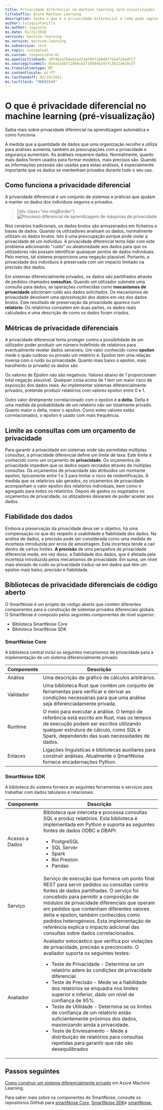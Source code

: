 ```yaml
---
title: Privacidade diferencial no machine learning (pré-visualização)
titleSuffix: Azure Machine Learning
description: Saiba o que é a privacidade diferencial e como pode implementar sistemas diferencialmente privados que preservem a privacidade dos dados.
author: luisquintanilla
ms.author: luquinta
ms.date: 01/21/2020
services: machine-learning
ms.service: machine-learning
ms.subservice: core
ms.topic: conceptual
ms.custom: responsible-ml
ms.openlocfilehash: 39f4b1a7b9eb1ad7a87097240dd772e4f2dadf17
ms.sourcegitcommit: 910a1a38711966cb171050db245fc3b22abc8c5f
ms.translationtype: MT
ms.contentlocale: pt-PT
ms.lasthandoff: 03/19/2021
ms.locfileid: "98683549"
---
```

# <a name="what-is-differential-privacy-in-machine-learning-preview"></a>O que é privacidade diferencial no machine learning (pré-visualização)

Saiba mais sobre privacidade diferencial na aprendizagem automática e como funciona.

À medida que a quantidade de dados que uma organização recolhe e utiliza para análises aumenta, também as preocupações com a privacidade e segurança aumentam. As análises requerem dados. Normalmente, quanto mais dados forem usados para formar modelos, mais precisos são. Quando as informações pessoais são usadas para estas análises, é especialmente importante que os dados se mantenham privados durante todo o seu uso.

## <a name="how-differential-privacy-works"></a>Como funciona a privacidade diferencial

A privacidade diferencial é um conjunto de sistemas e práticas que ajudam a manter os dados dos indivíduos seguros e privados.

> [!div class="mx-imgBorder"]
> ![Processo diferencial de aprendizagem de máquinas de privacidade](./media/concept-differential-privacy/differential-privacy-machine-learning.jpg)

Nos cenários tradicionais, os dados brutos são armazenados em ficheiros e bases de dados. Quando os utilizadores analisam os dados, normalmente utilizam os dados brutos. Isto é uma preocupação porque pode violar a privacidade de um indivíduo. A privacidade diferencial tenta lidar com este problema adicionando "ruído" ou aleatoriedade aos dados para que os utilizadores não possam identificar quaisquer pontos de dados individuais. Pelo menos, tal sistema proporciona uma negação plausível. Portanto, a privacidade dos indivíduos é preservada com um impacto limitado na precisão dos dados.

Em sistemas diferencialmente privados, os dados são partilhados através de pedidos chamados **consultas.** Quando um utilizador submete uma consulta para dados, as operações conhecidas como **mecanismos de privacidade** adicionam ruído aos dados solicitados. Os mecanismos de privacidade devolvem uma *aproximação dos dados* em vez dos dados brutos. Este resultado de preservação da privacidade aparece num **relatório**. Os relatórios consistem em duas partes, os dados reais calculados e uma descrição de como os dados foram criados.

## <a name="differential-privacy-metrics"></a>Métricas de privacidade diferenciais

A privacidade diferencial tenta proteger contra a possibilidade de um utilizador poder produzir um número indefinido de relatórios para eventualmente revelar dados sensíveis. Um valor conhecido como **epsilon** mede o quão ruidoso ou privado um relatório é. Epsilon tem uma relação inversa com o ruído ou privacidade. Quanto mais baixo o epsilon, mais barulhento (e privado) os dados são.

Os valores de Epsilon não são negativos. Valores abaixo de 1 proporcionam total negação plausível. Qualquer coisa acima de 1 tem um maior risco de exposição dos dados reais. Ao implementar sistemas diferencialmente privados, pretende produzir relatórios com valores epsilon entre 0 e 1.

Outro valor diretamente correlacionado com o epsilon é **o delta.** Delta é uma medida da probabilidade de um relatório não ser totalmente privado. Quanto maior o delta, maior o epsilon. Como estes valores estão correlacionados, o epsilon é usado com mais frequência.

## <a name="limit-queries-with-a-privacy-budget"></a>Limite as consultas com um orçamento de privacidade

Para garantir a privacidade em sistemas onde são permitidas múltiplas consultas, a privacidade diferencial define um limite de taxa. Este limite é conhecido como um orçamento de **privacidade.** Os orçamentos de privacidade impedem que os dados sejam recriados através de múltiplas consultas. Os orçamentos de privacidade são atribuídos um montante epsilon, tipicamente entre 1 e 3 para limitar o risco de reidentificação. À medida que os relatórios são gerados, os orçamentos de privacidade acompanham o valor epsilon dos relatórios individuais, bem como o agregado para todos os relatórios. Depois de gastos ou esgotados os orçamentos de privacidade, os utilizadores deixaram de poder aceder aos dados. 

## <a name="reliability-of-data"></a>Fiabilidade dos dados

Embora a preservação da privacidade deva ser o objetivo, há uma compensação no que diz respeito à usabilidade e fiabilidade dos dados. Na análise de dados, a precisão pode ser considerada como uma medida de incerteza introduzida por erros de amostragem. Esta incerteza tende a cair dentro de certos limites. **A precisão** de uma perspetiva de privacidade diferencial mede, em vez disso, a fiabilidade dos dados, que é afetada pela incerteza introduzida pelos mecanismos de privacidade. Em suma, um nível mais elevado de ruído ou privacidade traduz-se em dados que têm um epsilon mais baixo, precisão e fiabilidade. 

## <a name="open-source-differential-privacy-libraries"></a>Bibliotecas de privacidade diferenciais de código aberto

O SmartNoise é um projeto de código aberto que contém diferentes componentes para a construção de sistemas privados diferenciais globais. O SmartNoise é composto pelos seguintes componentes de nível superior:

- Biblioteca SmartNoise Core
- Biblioteca SmartNoise SDK

### <a name="smartnoise-core"></a>SmartNoise Core

A biblioteca central inclui os seguintes mecanismos de privacidade para a implementação de um sistema diferencialmente privado:

|Componente  |Descrição  |
|---------|---------|
|Análise     | Uma descrição de gráfico de cálculos arbitrários. |
|Validador     | Uma biblioteca Rust que contém um conjunto de ferramentas para verificar e derivar as condições necessárias para que uma análise seja diferenciadamente privada.          |
|Runtime     | O meio para executar a análise. O tempo de referência está escrito em Rust, mas os tempos de execução podem ser escritos utilizando qualquer estrutura de cálculo, como SQL e Spark, dependendo das suas necessidades de dados.        |
|Enlaces     | Ligações linguísticas e bibliotecas auxiliares para construir análises. Atualmente o SmartNoise fornece encadernações Python. |

### <a name="smartnoise-sdk"></a>SmartNoise SDK

A biblioteca do sistema fornece as seguintes ferramentas e serviços para trabalhar com dados tabulares e relacionais:

|Componente  |Descrição  |
|---------|---------|
|Acesso a Dados     | Biblioteca que interceta e processa consultas SQL e produz relatórios. Esta biblioteca é implementada em Python e suporta as seguintes fontes de dados ODBC e DBAPI:<ul><li>PostgreSQL</li><li>SQL Server</li><li>Spark</li><li>Rio Preston</li><li>Pandas</li></ul>|
|Serviço     | Serviço de execução que fornece um ponto final REST para servir pedidos ou consultas contra fontes de dados partilhadas. O serviço foi concebido para permitir a composição de módulos de privacidade diferenciais que operam em pedidos que contenham diferentes valores delta e epsilon, também conhecidos como pedidos heterogéneos. Esta implementação de referência explica o impacto adicional das consultas sobre dados correlacionados. |
|Avaliador     | Avaliador estocástico que verifica por violações de privacidade, precisão e preconceito. O avaliador suporta os seguintes testes: <ul><li>Teste de Privacidade - Determina se um relatório adere às condições de privacidade diferencial.</li><li>Teste de Precisão - Mede se a fiabilidade dos relatórios se enquadra nos limites superior e inferior, dado um nível de confiança de 95%.</li><li>Teste de Utilidade - Determina se os limites de confiança de um relatório estão suficientemente próximos dos dados, maximizando ainda a privacidade.</li><li>Teste de Enviesamento - Mede a distribuição de relatórios para consultas repetidas para garantir que não são desequilibrados</li></ul> |

## <a name="next-steps"></a>Passos seguintes

[Como construir um sistema diferencialmente privado](how-to-differential-privacy.md) em Azure Machine Learning.

Para saber mais sobre os componentes do SmartNoise, consulte os repositórios GitHub para [smartNoise Core,](https://github.com/opendifferentialprivacy/smartnoise-core) [SmartNoise SDK](https://github.com/opendifferentialprivacy/smartnoise-sdk)e [smartNoise.](https://github.com/opendifferentialprivacy/smartnoise-samples)